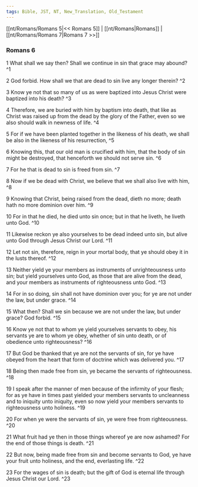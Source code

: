 ```yaml
---
tags: Bible, JST, NT, New_Translation, Old_Testament
---
```


[[nt/Romans/Romans 5|<< Romans 5]] | [[nt/Romans|Romans]] | [[nt/Romans/Romans 7|Romans 7 >>]]

### Romans 6

1 What shall we say then? Shall we continue in sin that grace may abound?  ^1

2 God forbid. How shall we that are dead to sin live any longer therein?  ^2

3 Know ye not that so many of us as were baptized into Jesus Christ were baptized into his death?  ^3

4 Therefore, we are buried with him by baptism into death, that like as Christ was raised up from the dead by the glory of the Father, even so we also should walk in newness of life.  ^4

5 For if we have been planted together in the likeness of his death, we shall be also in the likeness of his resurrection,  ^5

6 Knowing this, that our old man is crucified with him, that the body of sin might be destroyed, that henceforth we should not serve sin.  ^6

7 For he that is dead to sin is freed from sin.  ^7

8 Now if we be dead with Christ, we believe that we shall also live with him,  ^8

9 Knowing that Christ, being raised from the dead, dieth no more; death hath no more dominion over him.  ^9

10 For in that he died, he died unto sin once; but in that he liveth, he liveth unto God.  ^10

11 Likewise reckon ye also yourselves to be dead indeed unto sin, but alive unto God through Jesus Christ our Lord.  ^11

12 Let not sin, therefore, reign in your mortal body, that ye should obey it in the lusts thereof.  ^12

13 Neither yield ye your members as instruments of unrighteousness unto sin; but yield yourselves unto God, as those that are alive from the dead, and your members as instruments of righteousness unto God.  ^13

14 For in so doing, sin shall not have dominion over you; for ye are not under the law, but under grace.  ^14

15 What then? Shall we sin because we are not under the law, but under grace? God forbid.  ^15

16 Know ye not that to whom ye yield yourselves servants to obey, his servants ye are to whom ye obey, whether of sin unto death, or of obedience unto righteousness?  ^16

17 But God be thanked that ye are not the servants of sin, for ye have obeyed from the heart that form of doctrine which was delivered you.  ^17

18 Being then made free from sin, ye became the servants of righteousness.  ^18

19 I speak after the manner of men because of the infirmity of your flesh; for as ye have in times past yielded your members servants to uncleanness and to iniquity unto iniquity, even so now yield your members servants to righteousness unto holiness.  ^19

20 For when ye were the servants of sin, ye were free from righteousness.  ^20

21 What fruit had ye then in those things whereof ye are now ashamed? For the end of those things is death.  ^21

22 But now, being made free from sin and become servants to God, ye have your fruit unto holiness, and the end, everlasting life.  ^22

23 For the wages of sin is death; but the gift of God is eternal life through Jesus Christ our Lord.  ^23

 
